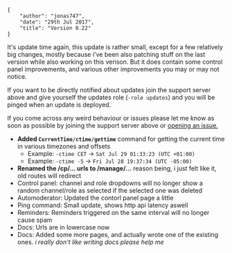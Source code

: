     {
        "author": "jonas747",
        "date": "29th Jul 2017",
        "title": "Version 0.22"
    }

It's update time again, this update is rather small, except for a few relatively big changes, mostly because i've been also patching stuff on the last version while also working on this verison. But it does contain some control panel improvements, and various other improvements you may or may not notice.

If you want to be directly notified about updates join the support server above and give yourself the updates role (`-role updates`) and you will be pinged when an update is deployed.

If you come across any weird behaviour or issues please let me know as soon as possible by joining the support server above or [opening an issue.](https://github.com/jonas747/yagpdb/issues)

 - **Added `CurrentTime/ctime/gettime`** command for getting the current time in various timezones and offsets
     +  Example: `-ctime CET` -> `Sat Jul 29 01:33:23 (UTC +01:00)`
     +  Example: `-ctime -5` -> `Fri Jul 28 19:37:34 (UTC -05:00)`
 - **Renamed the /cp/... urls to /manage/...** reason being, i just felt like it, old routes will redirect
 - Control panel: channel and role dropdowns will no longer show a random channel/role as selected if the selected one was deleted
 - Automoderator: Updated the contorl panel page a little
 - Ping command: Small update, shows http api latency aswell
 - Reminders: Reminders triggered on the same interval will no longer cause spam
 - Docs: Urls are in lowercase now
 - Docs: Added some more pages, and actually wrote one of the existing ones. _i really don't like writing docs please help me_

